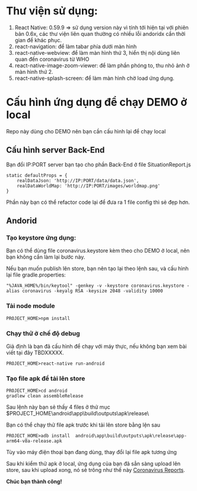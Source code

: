 # Thư viện sử dụng:
1. React Native: 0.59.9 => sử dụng version này vì tính tới hiện tại với phiên bản 0.6x, các thư viện liên quan thường có nhiều lỗi andoridx cần thời gian để khác phục.
2. react-navigation: để làm tabar phía dưới màn hình
3. react-native-webview: để làm màn hình thứ 3, hiển thị nội dùng liên quan đến coronavirus từ WHO
4. react-native-image-zoom-viewer: để làm phần phóng to, thu nhỏ ảnh ở màn hình thứ 2.
5. react-native-splash-screen: để làm màn hình chờ load ứng dụng.

# Cấu hình ứng dụng để chạy DEMO ở local
Repo này dùng cho DEMO nên bạn cần cấu hình lại để chạy local
## Cấu hình server Back-End
Bạn đổi IP:PORT server bạn tạo cho phần Back-End ở file SituationReport.js
```
static defaultProps = {
    realDataJson: 'http://IP:PORT/data/data.json',
    realDataWorldMap: 'http://IP:PORT/images/worldmap.png'
}
```
Phần này bạn có thể refactor code lại để đưa ra 1 file config thì sẻ đẹp hơn.

## Andorid

### Tạo keystore ứng dụng:
Bạn có thể dùng file coronavirus.keystore kèm theo cho DEMO ở local, nên bạn không cần làm lại bước này.

Nếu bạn muốn publish lên store, bạn nên tạo lại theo lệnh sau, và cấu hình lại file gradle.properties:
```
"%JAVA_HOME%/bin/keytool" -genkey -v -keystore coronavirus.keystore -alias coronavirus -keyalg RSA -keysize 2048 -validity 10000
```

### Tải node module
```
PROJECT_HOME>npm install
```

### Chạy thử ở chế độ debug
Giả định là bạn đã cấu hình để chạy với máy thực, nếu không bạn xem bài viết tại đây TBDXXXXX.
```
PROJECT_HOME>react-native run-android
```

### Tạo file apk để tải lên store
```
PROJECT_HOME>cd android
gradlew clean assembleRelease
```
Sau lệnh này bạn sẻ thấy 4 files ở thử mục $PROJECT_HOME\android\app\build\outputs\apk\release\

Bạn có thể chạy thử file apk trước khi tải lên store bằng lện sau
```
PROJECT_HOME>adb install  android\app\build\outputs\apk\release\app-arm64-v8a-release.apk
```
Tùy vào máy điện thoại bạn đang dùng, thay đổi lại file apk tương ứng

Sau khi kiểm thử apk ở local, ứng dụng của bạn đã sẳn sàng upload lên store, sau khi upload xong, nó sẻ trông như thế này [Coronavirus Reports](https://play.google.com/store/apps/details?id=com.coronaviruscheck).

**Chúc bạn thành công!**